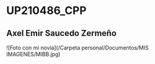 # UP210486_CPP
## Axel Emir Saucedo Zermeño
![Foto con mi novia](/Carpeta personal/Documentos/MIS IMAGENES/MIBB.jpg)
